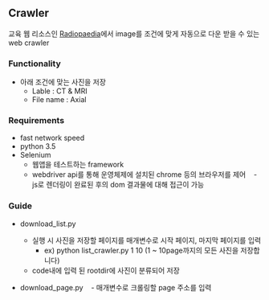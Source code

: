 ## Crawler
교육 웹 리소스인 [Radiopaedia](https://radiopaedia.org/cases/)에서 image를 조건에 맞게 자동으로 다운 받을 수 있는 web crawler

### Functionality
- 아래 조건에 맞는 사진을 저장 
    - Lable : CT & MRI
    - File name : Axial
 
### Requirements
- fast network speed
- python 3.5
- Selenium
    - 웹앱을 테스트하는 framework
    - webdriver api를 통해 운영체제에 설치된 chrome 등의 브라우저를 제어
    - js로 렌더링이 완료된 후의 dom 결과물에 대해 접근이 가능

### Guide
- download_list.py
    - 실행 시 사진을 저장할 페이지를 매개변수로 시작 페이지, 마지막 페이지를 입력
        - ex) python list_crawler.py 1 10 (1 ~ 10page까지의 모든 사진을 저장합니다)
    - code내에 입력 된 rootdir에 사진이 분류되어 저장

- download_page.py
    - 매개변수로 크롤링할 page 주소를 입력

